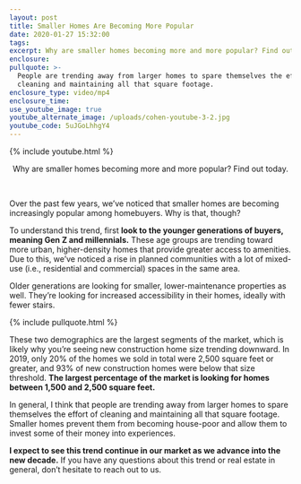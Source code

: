 ```yaml
---
layout: post
title: Smaller Homes Are Becoming More Popular
date: 2020-01-27 15:32:00
tags:
excerpt: Why are smaller homes becoming more and more popular? Find out today.
enclosure:
pullquote: >-
  People are trending away from larger homes to spare themselves the effort of
  cleaning and maintaining all that square footage.
enclosure_type: video/mp4
enclosure_time:
use_youtube_image: true
youtube_alternate_image: /uploads/cohen-youtube-3-2.jpg
youtube_code: 5uJGoLhhgY4
---
```


{% include youtube.html %}

<center>Why are smaller homes becoming more and more popular? Find out today.</center>

&nbsp;

Over the past few years, we’ve noticed that smaller homes are becoming increasingly popular among homebuyers. Why is that, though?

To understand this trend, first **look to the younger generations of buyers, meaning Gen Z and millennials.** These age groups are trending toward more urban, higher-density homes that provide greater access to amenities. Due to this, we’ve noticed a rise in planned communities with a lot of mixed-use (i.e., residential and commercial) spaces in the same area.

Older generations are looking for smaller, lower-maintenance properties as well. They’re looking for increased accessibility in their homes, ideally with fewer stairs.

{% include pullquote.html %}

These two demographics are the largest segments of the market, which is likely why you’re seeing new construction home size trending downward. In 2019, only 20% of the homes we sold in total were 2,500 square feet or greater, and 93% of new construction homes were below that size threshold. **The largest percentage of the market is looking for homes between 1,500 and 2,500 square feet. &nbsp;**

In general, I think that people are trending away from larger homes to spare themselves the effort of cleaning and maintaining all that square footage. Smaller homes prevent them from becoming house-poor and allow them to invest some of their money into experiences.

**I expect to see this trend continue in our market as we advance into the new decade.** If you have any questions about this trend or real estate in general, don’t hesitate to reach out to us.